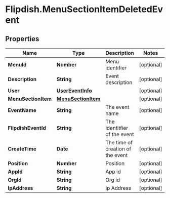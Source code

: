 # Flipdish.MenuSectionItemDeletedEvent

## Properties

Name | Type | Description | Notes
------------ | ------------- | ------------- | -------------
**MenuId** | **Number** | Menu identifier | [optional] 
**Description** | **String** | Event description | [optional] 
**User** | [**UserEventInfo**](UserEventInfo.md) |  | [optional] 
**MenuSectionItem** | [**MenuSectionItem**](MenuSectionItem.md) |  | [optional] 
**EventName** | **String** | The event name | [optional] 
**FlipdishEventId** | **String** | The identitfier of the event | [optional] 
**CreateTime** | **Date** | The time of creation of the event | [optional] 
**Position** | **Number** | Position | [optional] 
**AppId** | **String** | App id | [optional] 
**OrgId** | **String** | Org id | [optional] 
**IpAddress** | **String** | Ip Address | [optional] 



